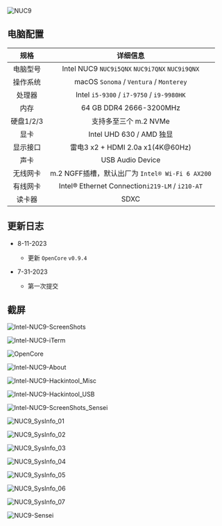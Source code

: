 ![NUC9](./ScreenShots/NUC9.jpg)
## 电脑配置

|   规格    |                    详细信息                     |
| :-------: | :---------------------------------------------: |
| 电脑型号  | Intel NUC9 `NUC9i5QNX` `NUC9i7QNX` `NUC9i9QNX`  |
| 操作系统  |     macOS `Sonoma` / `Ventura` / `Monterey`     |
|  处理器   |    Intel `i5-9300` / `i7-9750` / `i9-9980HK`    |
|   内存    |             64 GB DDR4 2666-3200MHz             |
| 硬盘1/2/3 |              支持多至三个 m.2 NVMe              |
|   显卡    |            Intel UHD 630 / AMD 独显             |
| 显示接口  |        雷电3 x2 + HDMI 2.0a x1(4K@60Hz)         |
|   声卡    |                USB Audio Device                 |
| 无线网卡  | m.2 NGFF插槽，默认出厂为 `Intel® Wi-Fi 6 AX200` |
| 有线网卡  | Intel® Ethernet Connection`i219-LM` / `i210-AT` |
|  读卡器   |                      SDXC                       |

## 更新日志

- 8-11-2023
  - 更新 `OpenCore` `v0.9.4`
  
- 7-31-2023
  - 第一次提交

## 截屏

![Intel-NUC9-ScreenShots](./ScreenShots/Intel-NUC9-ScreenShots.png)

![Intel-NUC9-iTerm](./ScreenShots/Intel-NUC9-iTerm.png)

![OpenCore](./ScreenShots/OpenCore.png)

![Intel-NUC9-About](./ScreenShots/Intel-NUC9-About.png)

![Intel-NUC9-Hackintool_Misc](./ScreenShots/Intel-NUC9-Hackintool_Misc.png)

![Intel-NUC9-Hackintool_USB](./ScreenShots/Intel-NUC9-Hackintool_USB.png)

![Intel-NUC9-ScreenShots_Sensei](./ScreenShots/Intel-NUC9-ScreenShots_Sensei.png)

![NUC9_SysInfo_01](./ScreenShots/NUC9_SysInfo_01.png)

![NUC9_SysInfo_02](./ScreenShots/NUC9_SysInfo_02.png)

![NUC9_SysInfo_03](./ScreenShots/NUC9_SysInfo_03.png)

![NUC9_SysInfo_04](./ScreenShots/NUC9_SysInfo_04.png)

![NUC9_SysInfo_05](./ScreenShots/NUC9_SysInfo_05.png)

![NUC9_SysInfo_06](./ScreenShots/NUC9_SysInfo_06.png)

![NUC9_SysInfo_07](./ScreenShots/NUC9_SysInfo_07.png)

![NUC9-Sensei](./ScreenShots/NUC9_6600XT.png)